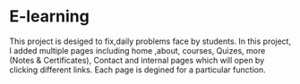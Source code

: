 # E-learning
This project is desiged to fix,daily problems face by students. In this project, I added multiple pages including home ,about, courses, Quizes, more (Notes &amp; Certificates), Contact and internal pages which will open by clicking different links. Each page is degined for a particular function.
